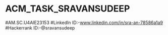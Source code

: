 # ACM_TASK_SRAVANSUDEEP
#AM.SC.U4AIE23153
#LinkedIn ID:-www.linkedin.com/in/sra-an-78586a1a9
#Hackerrank ID:-@sravansudeep
